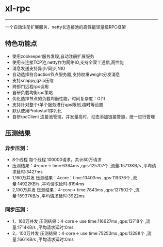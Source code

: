 # xl-rpc
---
一个自动注册扩展服务、netty长连接池的高性能轻量级RPC框架
<br/>
## 特色功能点
  * 使用zookeeper服务发现,自动注册扩展服务
  * 使用长连接TCP池,netty作为网络IO,支持全双工通信,高性能
  * 消息发送支持异步/同步,NIO
  * 自动选择符合action节点服务器,支持权重weight分发消息
  * 支持snappy,gzip压缩
  * 跨部门远程rpc调用
  * 自研负载均衡rpc策略
  * 优化选择节点的负载均衡性能，时间复杂度：O(1)
  * 支持针对整个/单个服务进行qps限制,超时等设置
  * 默认使用Protostuff序列化
  * 自研rpcClient 连接池管理，并发量高时，动态添加链接管道，统一进行管理
  
  
## 压测结果


  ### 异步压测：
  *  8个线程 每个线程 100000请求，共计80万请求
  * 压测结果：4-core-> time:6364ms ,qps:125707个 ,流量:15713KB/s ,平均请求延时:3427ms
  * 1,160万并发 压测结果：4core：time:13403ms ,qps:119376个 ,流量:14922KB/s ,平均请求延时:8194ms
  * 2,100万并发 压测结果：4-core-> time:7843ms ,qps:127502个 ,流量:15937KB/s ,平均请求延时:3922ms
  
  ### 同步压测：
  * 1，160万并发 压测结果：4-core-> use time:116627ms ,qps:13718个 ,流量:1714KB/s ,平均请求延时:0ms
  * 2，100万并发 压测结果：4-core-> use time:75253ms ,qps:13288个 ,流量:1661KB/s ,平均请求延时:0ms

